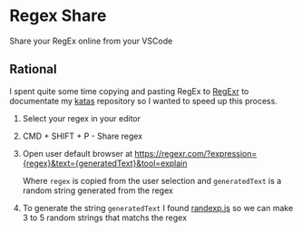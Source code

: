 # Regex Share

Share your RegEx online from your VSCode

## Rational

I spent quite some time copying and pasting RegEx to [RegExr](https://regexr.com) to documentate my [katas](https://github.com/lndgalante/codewars-katas) repository so I wanted to speed up this process.

1. Select your regex in your editor

2) CMD + SHIFT + P - Share regex

3. Open user default browser at https://regexr.com/?expression={regex}&text={generatedText}&tool=explain

   Where `regex` is copied from the user selection and `generatedText` is a random string generated from the regex

4) To generate the string `generatedText` I found [randexp.js](https://github.com/fent/randexp.js) so we can make 3 to 5 random strings that matchs the regex
